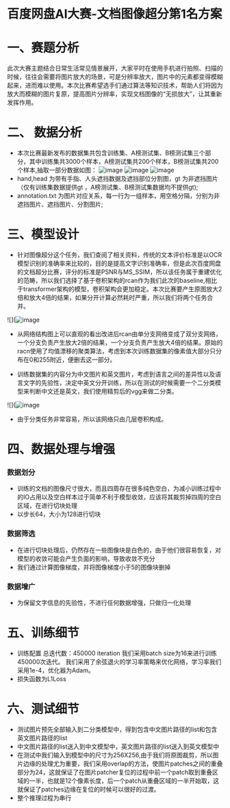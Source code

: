 # 百度网盘AI大赛-文档图像超分第1名方案


# 一、赛题分析
此次大赛主题结合日常生活常见情景展开，大家平时在使用手机进行拍照、扫描的时候，往往会需要将图片放大的场景，可是分辨率放大，图片中的元素都变得模糊起来，进而难以使用。本次比赛希望选手们通过算法等知识技术，帮助人们将因为放大而模糊的图片复原，提高图片分辨率，实现文档图像的“无损放大”，让其重新发挥作用。

# 二、 数据分析
- 本次比赛最新发布的数据集共包含训练集、A榜测试集、B榜测试集三个部分，其中训练集共3000个样本，A榜测试集共200个样本，B榜测试集共200个样本,抽取一部分数据如图：
![image](https://github.com/Jwtcode/BaiduDiskAI_DocRemoveCover_top3/blob/master/illustration/0_IMG_20220705_103123_a.jpg)
![image](https://github.com/Jwtcode/BaiduDiskAI_DocRemoveCover_top3/blob/master/illustration/0_IMG_20220705_103123_a_0_000.jpg)
![image](https://github.com/Jwtcode/BaiduDiskAI_DocRemoveCover_top3/blob/master/illustration/0_IMG_20220705_103123_a_0_000.png)
- hand,head 为带有手指、人头遮挡数据及遮挡部位分割图，gt 为非遮挡图片（仅有训练集数据提供gt ，A榜测试集、B榜测试集数据均不提供gt);
- annotation.txt 为图片对应关系，每一行为一组样本，用空格分隔，分别为非遮挡图片、遮挡图片、分割图片;
# 三、模型设计
- 针对图像超分这个任务，我们查阅了相关资料，传统的文本评价标准是以OCR模型识别的准确率来比较的，目的是提高文字识别准确率，但是此次百度网盘的文档超分比赛，评分的标准是PSNR与MS_SSIM，所以该任务属于重建优化的范畴，所以我们选择了基于卷积架构的rcan作为我们此次的baseline,相比于transformer架构的模型，卷积架构会更加稳定。本次比赛要产生原图放大2倍和放大4倍的结果，如果分开计算必然耗时严重，所以我们将两个任务合并。

![](![image](https://github.com/Jwtcode/BaiduDiskAI_DocRemoveCover_top3/blob/master/illustration/pipeline.png)

- 从网络结构图上可以直观的看出改进后rcan由单分支网络变成了双分支网络，一个分支负责产生放大2倍的结果，一个分支负责产生放大4倍的结果。原始的racn使用了均值漂移的聚类算法，考虑到本次训练数据集的像素值大部分只分布在0和255附近，便删去这一部分。

- 训练数据集的内容分为中文图片和英文图片，考虑到语言之间的差异性以及语言文字的先验性，决定中英文分开训练，所以在测试的时候需要一个二分类模型来判断中文还是英文，我们使用精剪后的vgg来做二分类。

![](![image](https://github.com/Jwtcode/BaiduDiskAI_DocRemoveCover_top3/blob/master/illustration/pipeline.png)

- 由于分类任务非常容易，所以该网络只由几层卷积构成。



# 四、数据处理与增强

### 数据划分
- 训练的文档的图像尺寸很大，而且四周存在很多纯色空白，为减小训练过程中的IO占用以及空白样本过于简单不利于模型收敛，应该将其裁剪掉四周的空白区域，在进行切块处理
- 以步长64，大小为128进行切块

### 数据筛选
- 在进行切块处理后，仍然存在一些图像块是白色的，由于他们很容易恢复，对模型的收敛可能会产生负面的影响，导致收敛不充分
- 我们通过计算图像梯度，并将图像梯度小于5的图像块删掉

### 数据增广
- 为保留文字信息的先验性，不进行任何数据增强，只做归一化处理

# 五、训练细节
- 训练配置
总迭代数：450000 iteration
我们采用batch size为16来进行训练450000次迭代。
我们采用了余弦退火的学习率策略来优化网络，学习率我们采用1e-4，优化器为Adam。
- 损失函数为L1Loss

# 六、测试细节
- 测试图片预先全部输入到二分类模型中，得到包含中文图片路径的list和包含英文图片路径的list
- 中文图片路径的list送入到中文模型中，英文图片路径的list送入到英文模型中
- 在测试中我们输入到模型中的尺寸为256X256,由于我们将原图裁剪，所以图片边缘的处理尤为重要，我们采用overlap的方法，使图片patches之间的重叠部分为24，这就保证了在图片patcher复位的过程中前一个patch取到重叠区域的一半，也就是12个像素长度，后一个patch从重叠区域的一半开始取，这就保证了patches边缘在复位的时候可以很好的过渡。
- 整个推理过程为串行
